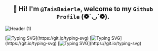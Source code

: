 ##  <div align = "center"> 👋 Hi! I'm `@TaisBaierle`, welcome to my `Github Profile` (❁´◡`❁). </div>

![Header (1)](https://github.com/user-attachments/assets/8bdd05d6-2ba5-48e8-ae43-e8f9caf5a211)


[![Typing SVG](https://readme-typing-svg.herokuapp.com?font=Fira+Code&pause=1000&color=15F775&width=435&lines=Console.log('Hello+world!!'))](https://git.io/typing-svg)
[![Typing SVG](https://readme-typing-svg.herokuapp.com?font=Fira+Code&pause=1000&color=F753A1&width=435&lines=System.out.println(%22Hello+World!!%22))](https://git.io/typing-svg)
[![Typing SVG](https://readme-typing-svg.herokuapp.com?font=Fira+Code&pause=1000&color=58C9F7&width=435&separator=%3C&lines=Readln(%22Hello+World!!%22);)](https://git.io/typing-svg)


<!--
**TaisBaierle/TaisBaierle** is a ✨ _special_ ✨ repository because its `README.md` (this file) appears on your GitHub profile.

Here are some ideas to get you started:

- 🔭 I’m currently working on ...
- 🌱 I’m currently learning ...
- 👯 I’m looking to collaborate on ...
- 🤔 I’m looking for help with ...
- 💬 Ask me about ...
- 📫 How to reach me: ...
- 😄 Pronouns: ...
- ⚡ Fun fact: ...
-->
